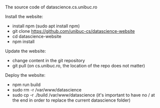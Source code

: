 The source code of datascience.cs.unibuc.ro

Install the website:
 - install npm (sudo apt install npm)
 - git clone https://github.com/unibuc-cs/datascience-website
 - cd datascience-website
 - npm install

Update the website:
- change content in the git repository 
- git pull (on cs.unibuc.ro, the location of the repo does not matter)

Deploy the website:
 - npm run build
 - sudo rm -r /var/www/datascience
 - sudo cp -r ./build /var/www/datascience (it's important to have no / at the end in order to replace the current datascience folder)
